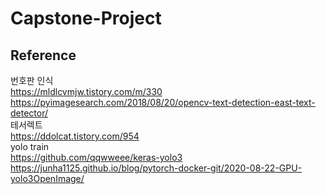 # Capstone-Project

## Reference  
번호판 인식  
https://mldlcvmjw.tistory.com/m/330  
https://pyimagesearch.com/2018/08/20/opencv-text-detection-east-text-detector/  
테서렉트  
https://ddolcat.tistory.com/954  
yolo train  
https://github.com/qqwweee/keras-yolo3  
https://junha1125.github.io/blog/pytorch-docker-git/2020-08-22-GPU-yolo3OpenImage/

